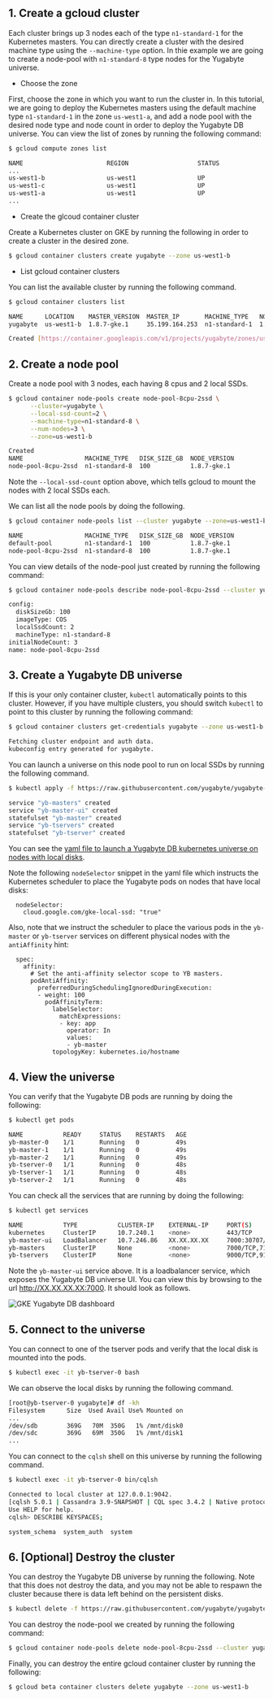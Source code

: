 
## 1. Create a gcloud cluster

Each cluster brings up 3 nodes each of the type `n1-standard-1` for the Kubernetes masters. You can directly create a cluster with the desired machine type using the `--machine-type` option. In thie example we are going to create a node-pool with `n1-standard-8` type nodes for the Yugabyte universe.

- Choose the zone

First, choose the zone in which you want to run the cluster in. In this tutorial, we are going to deploy the Kubernetes masters using the default machine type `n1-standard-1` in the zone `us-west1-a`, and add a node pool with the desired node type and node count in order to deploy the Yugabyte DB universe. You can view the list of zones by running the following command:

```sh
$ gcloud compute zones list
```

```sh
NAME                       REGION                   STATUS
...
us-west1-b                 us-west1                 UP
us-west1-c                 us-west1                 UP
us-west1-a                 us-west1                 UP
...
```

- Create the glcoud container cluster

Create a Kubernetes cluster on GKE by running the following in order to create a cluster in the desired zone.

```sh
$ gcloud container clusters create yugabyte --zone us-west1-b
```

- List gcloud container clusters

You can list the available cluster by running the following command.

```sh
$ gcloud container clusters list
```

```sh
NAME      LOCATION    MASTER_VERSION  MASTER_IP       MACHINE_TYPE   NODE_VERSION  NUM_NODES  STATUS
yugabyte  us-west1-b  1.8.7-gke.1     35.199.164.253  n1-standard-1  1.8.7-gke.1   3          RUNNING
```

```sh
Created [https://container.googleapis.com/v1/projects/yugabyte/zones/us-west1-b/clusters/yugabyte].
```

## 2. Create a node pool

Create a node pool with 3 nodes, each having 8 cpus and 2 local SSDs.

```sh
$ gcloud container node-pools create node-pool-8cpu-2ssd \
      --cluster=yugabyte \
      --local-ssd-count=2 \
      --machine-type=n1-standard-8 \
      --num-nodes=3 \
      --zone=us-west1-b
```

```sh
Created
NAME                 MACHINE_TYPE   DISK_SIZE_GB  NODE_VERSION
node-pool-8cpu-2ssd  n1-standard-8  100           1.8.7-gke.1
```

Note the `--local-ssd-count` option above, which tells gcloud to mount the nodes with 2 local SSDs each.

We can list all the node pools by doing the following.

```sh
$ gcloud container node-pools list --cluster yugabyte --zone=us-west1-b
```

```sh
NAME                 MACHINE_TYPE   DISK_SIZE_GB  NODE_VERSION
default-pool         n1-standard-1  100           1.8.7-gke.1
node-pool-8cpu-2ssd  n1-standard-8  100           1.8.7-gke.1
```

You can view details of the node-pool just created by running the following command:

```sh
$ gcloud container node-pools describe node-pool-8cpu-2ssd --cluster yugabyte --zone=us-west1-b
```

```sh
config:
  diskSizeGb: 100
  imageType: COS
  localSsdCount: 2
  machineType: n1-standard-8
initialNodeCount: 3
name: node-pool-8cpu-2ssd
```

## 3. Create a Yugabyte DB universe

If this is your only container cluster, `kubectl` automatically points to this cluster. However, if you have multiple clusters, you should switch `kubectl` to point to this cluster by running the following command:

```sh
$ gcloud container clusters get-credentials yugabyte --zone us-west1-b
```

```sh
Fetching cluster endpoint and auth data.
kubeconfig entry generated for yugabyte.
```

You can launch a universe on this node pool to run on local SSDs by running the following command.

```sh
$ kubectl apply -f https://raw.githubusercontent.com/yugabyte/yugabyte-db/master/cloud/kubernetes/yugabyte-statefulset-local-ssd-gke.yaml
```

```sh
service "yb-masters" created
service "yb-master-ui" created
statefulset "yb-master" created
service "yb-tservers" created
statefulset "yb-tserver" created
```

You can see the [yaml file to launch a Yugabyte DB kubernetes universe on nodes with local disks](https://github.com/yugabyte/yugabyte-db/blob/master/cloud/kubernetes/yugabyte-statefulset-local-ssd-gke.yaml).

Note the following `nodeSelector` snippet in the yaml file which instructs the Kubernetes scheduler to place the Yugabyte pods on nodes that have local disks:

```
  nodeSelector:
    cloud.google.com/gke-local-ssd: "true"
```

Also, note that we instruct the scheduler to place the various pods in the `yb-master` or `yb-tserver` services on different physical nodes with the `antiAffinity` hint:

```
  spec:
    affinity:
      # Set the anti-affinity selector scope to YB masters.
      podAntiAffinity:
        preferredDuringSchedulingIgnoredDuringExecution:
        - weight: 100
          podAffinityTerm:
            labelSelector:
              matchExpressions:
              - key: app
                operator: In
                values:
                - yb-master
            topologyKey: kubernetes.io/hostname
```

## 4. View the universe

You can verify that the Yugabyte DB pods are running by doing the following:

```sh
$ kubectl get pods
```

```sh
NAME           READY     STATUS    RESTARTS   AGE
yb-master-0    1/1       Running   0          49s
yb-master-1    1/1       Running   0          49s
yb-master-2    1/1       Running   0          49s
yb-tserver-0   1/1       Running   0          48s
yb-tserver-1   1/1       Running   0          48s
yb-tserver-2   1/1       Running   0          48s
```

You can check all the services that are running by doing the following:

```sh
$ kubectl get services
```

```sh
NAME           TYPE           CLUSTER-IP    EXTERNAL-IP     PORT(S)                               AGE
kubernetes     ClusterIP      10.7.240.1    <none>          443/TCP                               11m
yb-master-ui   LoadBalancer   10.7.246.86   XX.XX.XX.XX     7000:30707/TCP                        1m
yb-masters     ClusterIP      None          <none>          7000/TCP,7100/TCP                     1m
yb-tservers    ClusterIP      None          <none>          9000/TCP,9100/TCP,9042/TCP,6379/TCP   1m
```

Note the `yb-master-ui` service above. It is a loadbalancer service, which exposes the Yugabyte DB universe UI. You can view this by browsing to the url http://XX.XX.XX.XX:7000. It should look as follows.

![GKE Yugabyte DB dashboard](/images/deploy/kubernetes/gke-kubernetes-dashboard.png)

## 5. Connect to the universe

You can connect to one of the tserver pods and verify that the local disk is mounted into the pods.

```sh
$ kubectl exec -it yb-tserver-0 bash
```

We can observe the local disks by running the following command.

```sh
[root@yb-tserver-0 yugabyte]# df -kh
Filesystem      Size  Used Avail Use% Mounted on
...
/dev/sdb        369G   70M  350G   1% /mnt/disk0
/dev/sdc        369G   69M  350G   1% /mnt/disk1
...
```

You can connect to the `cqlsh` shell on this universe by running the following command.

```sh
$ kubectl exec -it yb-tserver-0 bin/cqlsh
```

```sh
Connected to local cluster at 127.0.0.1:9042.
[cqlsh 5.0.1 | Cassandra 3.9-SNAPSHOT | CQL spec 3.4.2 | Native protocol v4]
Use HELP for help.
cqlsh> DESCRIBE KEYSPACES;

system_schema  system_auth  system
```

## 6. [Optional] Destroy the cluster

You can destroy the Yugabyte DB universe by running the following. Note that this does not destroy the data, and you may not be able to respawn the cluster because there is data left behind on the persistent disks.

```sh
$ kubectl delete -f https://raw.githubusercontent.com/yugabyte/yugabyte-db/master/cloud/kubernetes/yugabyte-statefulset-local-ssd-gke.yaml
```

You can destroy the node-pool we created by running the following command:

```sh
$ gcloud container node-pools delete node-pool-8cpu-2ssd --cluster yugabyte --zone=us-west1-b
```

Finally, you can destroy the entire gcloud container cluster by running the following:

```sh
$ gcloud beta container clusters delete yugabyte --zone us-west1-b
```
